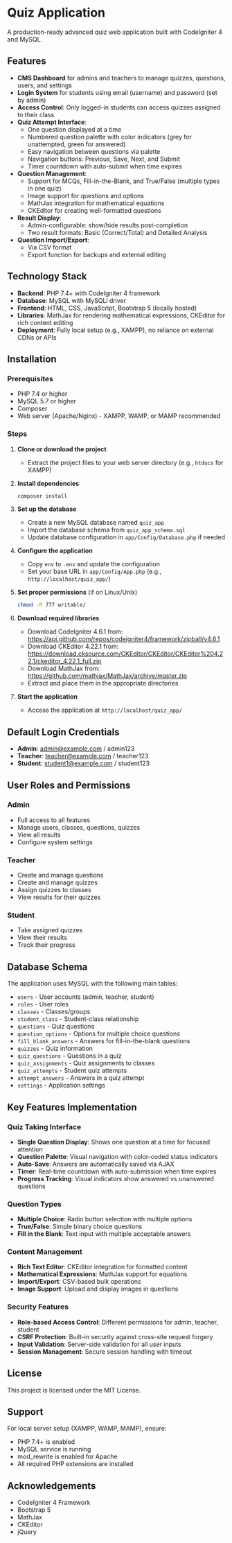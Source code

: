 # Quiz Application

A production-ready advanced quiz web application built with CodeIgniter 4 and MySQL.

## Features

- **CMS Dashboard** for admins and teachers to manage quizzes, questions, users, and settings
- **Login System** for students using email (username) and password (set by admin)
- **Access Control**: Only logged-in students can access quizzes assigned to their class
- **Quiz Attempt Interface**:
  - One question displayed at a time
  - Numbered question palette with color indicators (grey for unattempted, green for answered)
  - Easy navigation between questions via palette
  - Navigation buttons: Previous, Save, Next, and Submit
  - Timer countdown with auto-submit when time expires
- **Question Management**:
  - Support for MCQs, Fill-in-the-Blank, and True/False (multiple types in one quiz)
  - Image support for questions and options
  - MathJax integration for mathematical equations
  - CKEditor for creating well-formatted questions
- **Result Display**:
  - Admin-configurable: show/hide results post-completion
  - Two result formats: Basic (Correct/Total) and Detailed Analysis
- **Question Import/Export**:
  - Via CSV format
  - Export function for backups and external editing

## Technology Stack

- **Backend**: PHP 7.4+ with CodeIgniter 4 framework
- **Database**: MySQL with MySQLi driver
- **Frontend**: HTML, CSS, JavaScript, Bootstrap 5 (locally hosted)
- **Libraries**: MathJax for rendering mathematical expressions, CKEditor for rich content editing
- **Deployment**: Fully local setup (e.g., XAMPP), no reliance on external CDNs or APIs

## Installation

### Prerequisites

- PHP 7.4 or higher
- MySQL 5.7 or higher
- Composer
- Web server (Apache/Nginx) - XAMPP, WAMP, or MAMP recommended

### Steps

1. **Clone or download the project**
   - Extract the project files to your web server directory (e.g., `htdocs` for XAMPP)

2. **Install dependencies**
   ```bash
   composer install
   ```

3. **Set up the database**
   - Create a new MySQL database named `quiz_app`
   - Import the database schema from `quiz_app_schema.sql`
   - Update database configuration in `app/Config/Database.php` if needed

4. **Configure the application**
   - Copy `env` to `.env` and update the configuration
   - Set your base URL in `app/Config/App.php` (e.g., `http://localhost/quiz_app/`)

5. **Set proper permissions** (if on Linux/Unix)
   ```bash
   chmod -R 777 writable/
   ```

6. **Download required libraries**
   - Download CodeIgniter 4.6.1 from: https://api.github.com/repos/codeigniter4/framework/zipball/v4.6.1
   - Download CKEditor 4.22.1 from: https://download.cksource.com/CKEditor/CKEditor/CKEditor%204.22.1/ckeditor_4.22.1_full.zip
   - Download MathJax from: https://github.com/mathjax/MathJax/archive/master.zip
   - Extract and place them in the appropriate directories

7. **Start the application**
   - Access the application at `http://localhost/quiz_app/`

## Default Login Credentials

- **Admin**: admin@example.com / admin123
- **Teacher**: teacher@example.com / teacher123
- **Student**: student1@example.com / student123

## User Roles and Permissions

### Admin
- Full access to all features
- Manage users, classes, questions, quizzes
- View all results
- Configure system settings

### Teacher
- Create and manage questions
- Create and manage quizzes
- Assign quizzes to classes
- View results for their quizzes

### Student
- Take assigned quizzes
- View their results
- Track their progress

## Database Schema

The application uses MySQL with the following main tables:

- `users` - User accounts (admin, teacher, student)
- `roles` - User roles
- `classes` - Classes/groups
- `student_class` - Student-class relationship
- `questions` - Quiz questions
- `question_options` - Options for multiple choice questions
- `fill_blank_answers` - Answers for fill-in-the-blank questions
- `quizzes` - Quiz information
- `quiz_questions` - Questions in a quiz
- `quiz_assignments` - Quiz assignments to classes
- `quiz_attempts` - Student quiz attempts
- `attempt_answers` - Answers in a quiz attempt
- `settings` - Application settings

## Key Features Implementation

### Quiz Taking Interface
- **Single Question Display**: Shows one question at a time for focused attention
- **Question Palette**: Visual navigation with color-coded status indicators
- **Auto-Save**: Answers are automatically saved via AJAX
- **Timer**: Real-time countdown with auto-submission when time expires
- **Progress Tracking**: Visual indicators show answered vs unanswered questions

### Question Types
- **Multiple Choice**: Radio button selection with multiple options
- **True/False**: Simple binary choice questions
- **Fill in the Blank**: Text input with multiple acceptable answers

### Content Management
- **Rich Text Editor**: CKEditor integration for formatted content
- **Mathematical Expressions**: MathJax support for equations
- **Import/Export**: CSV-based bulk operations
- **Image Support**: Upload and display images in questions

### Security Features
- **Role-based Access Control**: Different permissions for admin, teacher, student
- **CSRF Protection**: Built-in security against cross-site request forgery
- **Input Validation**: Server-side validation for all user inputs
- **Session Management**: Secure session handling with timeout

## License

This project is licensed under the MIT License.

## Support

For local server setup (XAMPP, WAMP, MAMP), ensure:
- PHP 7.4+ is enabled
- MySQL service is running
- mod_rewrite is enabled for Apache
- All required PHP extensions are installed

## Acknowledgements

- CodeIgniter 4 Framework
- Bootstrap 5
- MathJax
- CKEditor
- jQuery